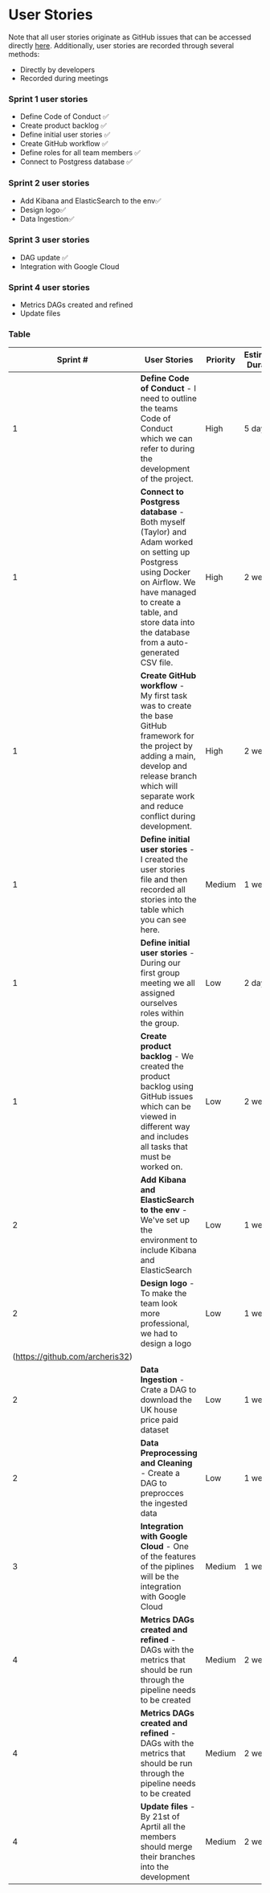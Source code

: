 # User Stories
Note that all user stories originate as GitHub issues that can be accessed directly [here](https://github.com/Roe-Binary-Bandits/Data-Engineering/issues).
Additionally, user stories are recorded through several methods:
* Directly by developers
* Recorded during meetings

### Sprint 1 user stories
* Define Code of Conduct ✅
* Create product backlog ✅
* Define initial user stories ✅
* Create GitHub workflow ✅
* Define roles for all team members ✅
* Connect to Postgress database ✅
### Sprint 2 user stories
* Add Kibana and ElasticSearch to the env✅
* Design logo✅
* Data Ingestion✅
### Sprint 3 user stories
* DAG update ✅
* Integration with Google Cloud

### Sprint 4 user stories
* Metrics DAGs created and refined
* Update files

### Table
| Sprint # | User Stories | Priority | Estimated Duration | Assigned To |
| -------- | ------------ | -------- | ------------------ | ----------- |
| 1        | **Define Code of Conduct** - I need to outline the teams Code of Conduct which we can refer to during the development of the project.         | High     | 5 days             | [Bogdan](https://github.com/archeris32) |
| 1        | **Connect to Postgress database** - Both myself (Taylor) and Adam worked on setting up Postgress using Docker on Airflow. We have managed to create a table, and store data into the database from a auto-generated CSV file.       | High   | 2 weeks             | [Taylor](https://github.com/Nero-DevOps) <br> [Adam](https://github.com/Frioo)     |
| 1        | **Create GitHub workflow** - My first task was to create the base GitHub framework for the project by adding a main, develop and release branch which will separate work and reduce conflict during development.            | High     | 2 weeks             | [Zak](https://github.com/ZOulhadj)        |
| 1        | **Define initial user stories** - I created the user stories file and then recorded all stories into the table which you can see here.           | Medium     | 1 week             | [Zak](https://github.com/ZOulhadj)      |
| 1        | **Define initial user stories** - During our first group meeting we all assigned ourselves roles within the group.           | Low     | 2 days             | [Bogdan](https://github.com/archeris32) <br> [Zak](https://github.com/ZOulhadj) <br> [Taylor](https://github.com/Nero-DevOps) <br> [Adam](https://github.com/Frioo) |
| 1        | **Create product backlog** - We created the product backlog using GitHub issues which can be viewed in different way and includes all tasks that must be worked on.  | Low     | 2 weeks            | [Zak](https://github.com/ZOulhadj) <br> [Adam](https://github.com/Frioo) |
| 2       | **Add Kibana and ElasticSearch to the env** - We've set up the environment to include Kibana and ElasticSearch  | Low     | 1 weeks            | [Bogdan](https://github.com/archeris32) |
| 2       | **Design logo** - To make the team look more professional, we had to design a logo  | Low     | 1 weeks            | [Bogdan]
(https://github.com/archeris32) |
| 2       | **Data Ingestion** - Crate a DAG to download the UK house price paid dataset  | Low     | 1 weeks            | [Zak](https://github.com/ZOulhadj)<br>[Taylor](https://github.com/Nero-DevOps)
| 2      | **Data Preprocessing and Cleaning** - Create a DAG to preprocces the ingested data  | Low     | 1 weeks            | [Zak](https://github.com/ZOulhadj)<br>[Taylor](https://github.com/Nero-DevOps) <br> [Adam](https://github.com/Frioo)
| 3      | **Integration with Google Cloud** - One of the features of the piplines will be the integration with Google Cloud  | Medium     | 1 weeks            | [Bogdan](https://github.com/archeris32)<br> [Adam](https://github.com/Frioo) <br>[Taylor](https://github.com/Nero-DevOps) <br>[Zak](https://github.com/ZOulhadj) |
| 4     | **Metrics DAGs created and refined** - DAGs with the metrics that should be run through the pipeline needs to be created  | Medium     | 2 weeks            |  [Adam](https://github.com/Frioo) <br>[Taylor](https://github.com/Nero-DevOps) <br>[Zak](https://github.com/ZOulhadj) |
| 4     | **Metrics DAGs created and refined** - DAGs with the metrics that should be run through the pipeline needs to be created  | Medium     | 2 weeks            |  [Adam](https://github.com/Frioo) <br>[Taylor](https://github.com/Nero-DevOps) <br>[Zak](https://github.com/ZOulhadj) |
| 4     | **Update files** - By 21st of Aprtil all the members should merge their branches into the development   | Medium     | 2 weeks            | [Bogdan](https://github.com/archeris32)<br> [Adam](https://github.com/Frioo) <br>[Taylor](https://github.com/Nero-DevOps) <br>[Zak](https://github.com/ZOulhadj) |
